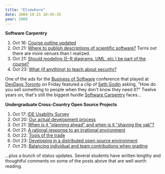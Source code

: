 ```yaml
---
title: "Elsewhere"
date: 2009-10-25 10:45:39
year: 2009
---
```

<strong>Software Carpentry</strong>
<ol>
  <li>Oct 16: <a href="http://softwarecarpentry.wordpress.com/2009/10/16/revised-plan/">Course outline updated</a></li>
  <li>Oct 21: <a href="http://softwarecarpentry.wordpress.com/2009/10/21/creating-new-niches/">Where to publish descriptions of scientific software?</a> Turns out there are more venues than I realized.</li>
  <li>Oct 21: <a href="http://softwarecarpentry.wordpress.com/2009/10/21/should-modeling-be-part-of-this-course/">Should modeling (E-R diagrams, UML, etc.) be part of the course?</a></li>
  <li>Oct 23: <a href="http://softwarecarpentry.wordpress.com/2009/10/23/cryptography-isnt-security/">What (if anything) to teach about security?</a></li>
</ol>
One of the ads for the <a href="http://www.businessofsoftware.org/">Business of Software</a> conference that played at <a href="http://stackoverflow.carsonified.com/events/toronto/">DevDays Toronto</a> on Friday featured a clip of <a href="http://sethgodin.typepad.com/">Seth Godin</a> asking, "How do you sell something to people when they don't know they need it?" Twelve years on, that's still the biggest hurdle <a href="https://software-carpentry.org">Software Carpentry</a> faces…

<strong>Undergraduate Cross-Country Open Source Projects</strong>
<ol>
  <li>Oct 17: <a href="http://ucosp.wordpress.com/2009/10/17/ide-usability-survey/">IDE Usability Survey</a></li>
  <li>Oct 20: <a href="http://ucosp.wordpress.com/2009/10/20/the-software-development-process-of-basie/">Our actual development process</a></li>
  <li>Oct 21: <a href="http://ucosp.wordpress.com/2009/10/21/a-lesson-from-coders-at-work/">When is it "planning ahead" and when is it "shaving the yak"?</a></li>
  <li>Oct 21: <a href="http://ucosp.wordpress.com/2009/10/21/a-rational-response-to-an-irrational-environment/">A rational response to an irrational environment</a></li>
  <li>Oct 22: <a href="http://ucosp.wordpress.com/2009/10/22/my-tools-of-the-trade/">Tools of the trade</a></li>
  <li>Oct 23: <a href="http://ucosp.wordpress.com/2009/10/23/1067/">Developing in a distributed open source environment</a></li>
  <li>Oct 25: <a href="http://ucosp.wordpress.com/2009/10/25/all-together-now-or-not/">Balancing individual and team contributions when grading</a></li>
</ol>
…plus a bunch of status updates. Several students have written lengthy and thoughtful comments on some of the posts above that are well worth reading.
